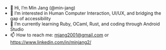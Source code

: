 - 👋 Hi, I’m Min Jang (@min-jang)
- 👀 I’m interested in Human Computer Interaction, UI/UX, and bridging the gap of accessibility
- 🌱 I’m currently learning Ruby, OCaml, Rust, and coding through Android Studio
- 📫 How to reach me: mjang2001@gmail.com or https://www.linkedin.com/in/minjang2/
